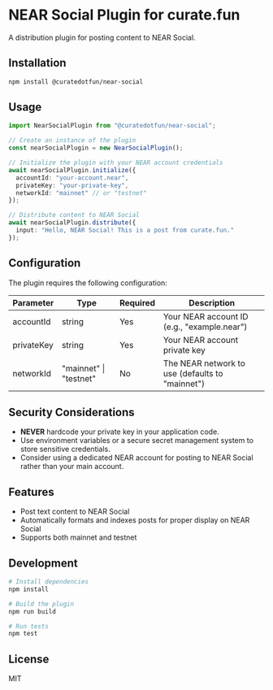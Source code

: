 # NEAR Social Plugin for curate.fun

A distribution plugin for posting content to NEAR Social.

## Installation

```bash
npm install @curatedotfun/near-social
```

## Usage

```typescript
import NearSocialPlugin from "@curatedotfun/near-social";

// Create an instance of the plugin
const nearSocialPlugin = new NearSocialPlugin();

// Initialize the plugin with your NEAR account credentials
await nearSocialPlugin.initialize({
  accountId: "your-account.near",
  privateKey: "your-private-key",
  networkId: "mainnet" // or "testnet"
});

// Distribute content to NEAR Social
await nearSocialPlugin.distribute({
  input: "Hello, NEAR Social! This is a post from curate.fun."
});
```

## Configuration

The plugin requires the following configuration:

| Parameter | Type | Required | Description |
|-----------|------|----------|-------------|
| accountId | string | Yes | Your NEAR account ID (e.g., "example.near") |
| privateKey | string | Yes | Your NEAR account private key |
| networkId | "mainnet" \| "testnet" | No | The NEAR network to use (defaults to "mainnet") |

## Security Considerations

- **NEVER** hardcode your private key in your application code.
- Use environment variables or a secure secret management system to store sensitive credentials.
- Consider using a dedicated NEAR account for posting to NEAR Social rather than your main account.

## Features

- Post text content to NEAR Social
- Automatically formats and indexes posts for proper display on NEAR Social
- Supports both mainnet and testnet

## Development

```bash
# Install dependencies
npm install

# Build the plugin
npm run build

# Run tests
npm test
```

## License

MIT
